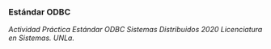 ### Estándar ODBC

*Actividad Práctica Estándar ODBC Sistemas Distribuidos 2020 Licenciatura en Sistemas. UNLa.*


